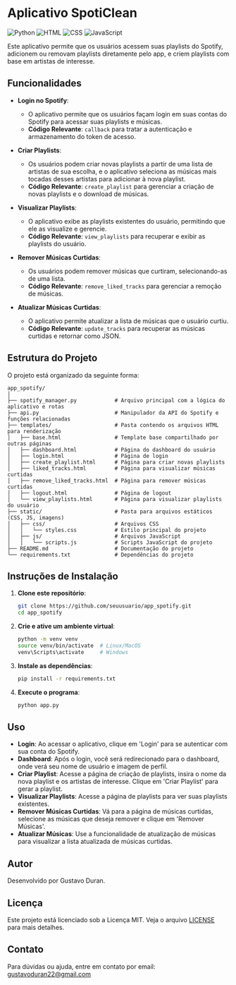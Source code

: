 # Aplicativo SpotiClean
![Python](https://img.shields.io/badge/python-3670A0?style=for-the-badge&logo=python&logoColor=ffdd54)
![HTML](https://img.shields.io/badge/HTML-E34F26?style=for-the-badge&logo=html5&logoColor=ffffff)
![CSS](https://img.shields.io/badge/CSS-1572B6?style=for-the-badge&logo=css3&logoColor=ffffff)
![JavaScript](https://img.shields.io/badge/JavaScript-F7DF1E?style=for-the-badge&logo=javascript&logoColor=000000)

Este aplicativo permite que os usuários acessem suas playlists do Spotify, adicionem ou removam playlists diretamente pelo app, e criem playlists com base em artistas de interesse.

## Funcionalidades

- **Login no Spotify**: 
  - O aplicativo permite que os usuários façam login em suas contas do Spotify para acessar suas playlists e músicas.
  - **Código Relevante**: `callback` para tratar a autenticação e armazenamento do token de acesso.

- **Criar Playlists**: 
  - Os usuários podem criar novas playlists a partir de uma lista de artistas de sua escolha, e o aplicativo seleciona as músicas mais tocadas desses artistas para adicionar à nova playlist.
  - **Código Relevante**: `create_playlist` para gerenciar a criação de novas playlists e o download de músicas.

- **Visualizar Playlists**: 
  - O aplicativo exibe as playlists existentes do usuário, permitindo que ele as visualize e gerencie.
  - **Código Relevante**: `view_playlists` para recuperar e exibir as playlists do usuário.

- **Remover Músicas Curtidas**: 
  - Os usuários podem remover músicas que curtiram, selecionando-as de uma lista.
  - **Código Relevante**: `remove_liked_tracks` para gerenciar a remoção de músicas.

- **Atualizar Músicas Curtidas**: 
  - O aplicativo permite atualizar a lista de músicas que o usuário curtiu.
  - **Código Relevante**: `update_tracks` para recuperar as músicas curtidas e retornar como JSON.

## Estrutura do Projeto

O projeto está organizado da seguinte forma:

```
app_spotify/
│
├── spotify_manager.py            # Arquivo principal com a lógica do aplicativo e rotas
├── api.py                        # Manipulador da API do Spotify e funções relacionadas
├── templates/                    # Pasta contendo os arquivos HTML para renderização
│   ├── base.html                 # Template base compartilhado por outras páginas
│   ├── dashboard.html            # Página do dashboard do usuário
│   ├── login.html                # Página de login
│   ├── create_playlist.html      # Página para criar novas playlists
│   ├── liked_tracks.html         # Página para visualizar músicas curtidas
│   ├── remove_liked_tracks.html  # Página para remover músicas curtidas
│   ├── logout.html               # Página de logout
│   └── view_playlists.html       # Página para visualizar playlists do usuário
├── static/                       # Pasta para arquivos estáticos (CSS, JS, imagens)
│   ├── css/                      # Arquivos CSS
│   │   └── styles.css            # Estilo principal do projeto
│   ├── js/                       # Arquivos JavaScript
│   │   └── scripts.js            # Scripts JavaScript do projeto
├── README.md                     # Documentação do projeto
└── requirements.txt              # Dependências do projeto

```

## Instruções de Instalação

1. **Clone este repositório**:
   ```bash
   git clone https://github.com/seuusuario/app_spotify.git
   cd app_spotify
   ```

2. **Crie e ative um ambiente virtual**:
   ```bash
   python -m venv venv
   source venv/bin/activate  # Linux/MacOS
   venv\Scripts\activate     # Windows
   ```

3. **Instale as dependências**:
   ```bash
   pip install -r requirements.txt
   ```

4. **Execute o programa**:
   ```bash
   python app.py
   ```

## Uso

- **Login**: Ao acessar o aplicativo, clique em 'Login' para se autenticar com sua conta do Spotify.
- **Dashboard**: Após o login, você será redirecionado para o dashboard, onde verá seu nome de usuário e imagem de perfil.
- **Criar Playlist**: Acesse a página de criação de playlists, insira o nome da nova playlist e os artistas de interesse. Clique em 'Criar Playlist' para gerar a playlist.
- **Visualizar Playlists**: Acesse a página de playlists para ver suas playlists existentes.
- **Remover Músicas Curtidas**: Vá para a página de músicas curtidas, selecione as músicas que deseja remover e clique em 'Remover Músicas'.
- **Atualizar Músicas**: Use a funcionalidade de atualização de músicas para visualizar a lista atualizada de músicas curtidas.

## Autor

Desenvolvido por Gustavo Duran.

## Licença

Este projeto está licenciado sob a Licença MIT. Veja o arquivo [LICENSE](LICENSE) para mais detalhes.

## Contato

Para dúvidas ou ajuda, entre em contato por email: gustavoduran22@gmail.com
